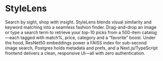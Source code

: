 # StyleLens
Search by sight, shop with insight. StyleLens blends visual similarity and keyword matching into a seamless fashion finder. Drag-and-drop an image or type a search term to retrieve your top-10 picks from a 500-item catalog—each tagged with match%, price, category and a “favorite” boost. Under the hood, ResNet50 embeddings power a FAISS index for sub-second image search, Postgres holds metadata and prefs, and a Next.js/TypeScript frontend delivers a clean, responsive UI—all with zero authentication.
